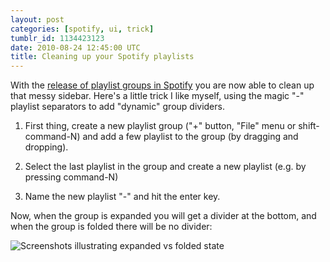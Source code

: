 ```yaml
---
layout: post
categories: [spotify, ui, trick]
tumblr_id: 1134423123  
date: 2010-08-24 12:45:00 UTC
title: Cleaning up your Spotify playlists
---
```


With the [release of playlist groups in Spotify](https://www.spotify.com/uk/blog/archives/2010/08/24/playlist-folders/) you are now able to clean up that messy sidebar. Here's a little trick I like myself, using the magic "-" playlist separators to add "dynamic" group dividers.

1. First thing, create a new playlist group ("+" button, "File" menu or shift-command-N) and add a few playlist to the group (by dragging and dropping).

2. Select the last playlist in the group and create a new playlist (e.g. by pressing command-N)

3. Name the new playlist "-" and hit the enter key.

Now, when the group is expanded you will get a divider at the bottom, and when the group is folded there will be no divider:

<img src="http://farm5.static.flickr.com/4118/4922904387_a13735e0b7_o.png" alt="Screenshots illustrating expanded vs folded state">
